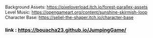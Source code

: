 Background Assets: https://pixeloverload.itch.io/forest-parallex-assets
Level Music: https://opengameart.org/content/sunshine-skirmish-loop
Character Base: https://seliel-the-shaper.itch.io/character-base
### link : https://bouacha23.github.io/JumpingGame/
